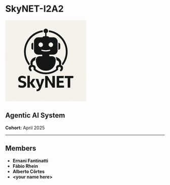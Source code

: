 # SkyNET-I2A2

![SkyNET Logo](Document/Logo/SkyNET_Logo.png)




## Agentic AI System
**Cohort:** April 2025

---

## Members
- **Ernani Fantinatti**
- **Fábio Rhein**
- **Alberto Côrtes**
- **\<your name here\>**
